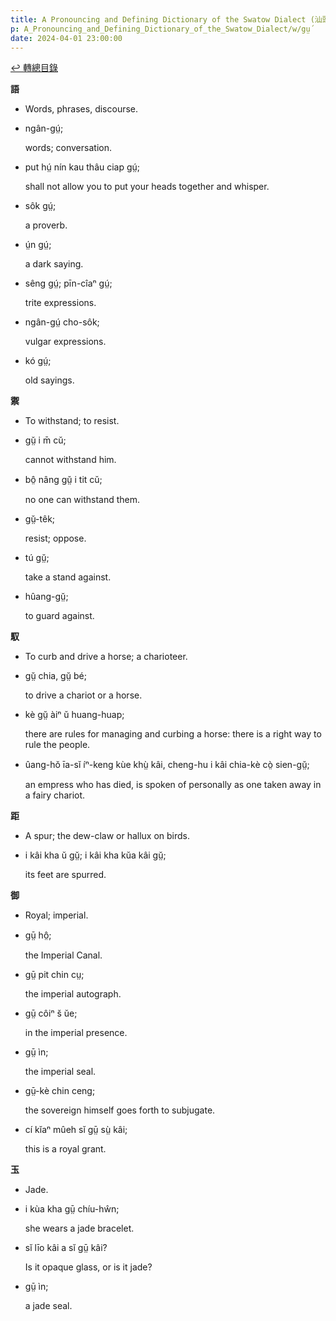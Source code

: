 ```yaml
---
title: A Pronouncing and Defining Dictionary of the Swatow Dialect (汕頭方言音義字典) / gṳ́
p: A_Pronouncing_and_Defining_Dictionary_of_the_Swatow_Dialect/w/gṳ́
date: 2024-04-01 23:00:00
---
```


[↩️ 轉總目錄](/A_Pronouncing_and_Defining_Dictionary_of_the_Swatow_Dialect)


**語**
- Words, phrases, discourse.

- ngân-gṳ́;

  words; conversation.

- put hṳ́ nín kau thâu ciap gṳ́;

  shall not allow you to put your heads together and whisper.

- sôk gṳ́;

  a proverb.

- ṳ́n gṳ́;

  a dark saying.

- sêng gṳ́; pīn-cîaⁿ gṳ́;

  trite expressions.

- ngân-gṳ́ cho-sôk;

  vulgar expressions.

- kó gṳ́;

  old sayings.

**禦**
- To withstand; to resist.

- gṳ̆ i m̄ cŭ;

  cannot withstand him.

- bô̤ nâng gṳ̆ i tit cŭ;

  no one can withstand them.

- gṳ̆-têk;

  resist; oppose.

- tú gṳ̆;

  take a stand against.

- hûang-gṳ̆;

  to guard against.

**馭**
- To curb and drive a horse; a charioteer.

- gṳ̆ chia, gṳ̆ bé;

  to drive a chariot or a horse.

- kè gṳ̆ àiⁿ ŭ huang-huap;

  there are rules for managing and curbing a horse: there is a right way to rule the people.

- ûang-hŏ īa-sĭ íⁿ-keng kùe khṳ̀ kâi, cheng-hu i kâi chia-kè cò̤ sien-gṳ̆;

  an empress who has died, is spoken of personally as one taken away in a fairy chariot.

**距**
- A spur; the dew-claw or hallux on birds.

- i kâi kha ŭ gṳ̆; i kâi kha kŭa kâi gṳ̆;

  its feet are spurred.

**御**
- Royal; imperial.

- gṳ̄ hô̤;

  the Imperial Canal.

- gṳ̄ pit chin cṳ;

  the imperial autograph.

- gṳ̄ côiⁿ s̆ ŭe;

  in the imperial presence.

- gṳ̄ ìn;

  the imperial seal.

- gṳ̄-kè chin ceng;

  the sovereign himself goes forth to subjugate.

- cí kĭaⁿ mûeh sĭ gṳ̄ sṳ̀ kâi;

  this is a royal grant.

**玉**
- Jade.

- i kùa kha gṳ̄ chíu-hŵn;

  she wears a jade bracelet.

- sĭ līo kâi a sĭ gṳ̄ kâi?

  Is it opaque glass, or is it jade?

- gṳ̄ ìn;

  a jade seal.